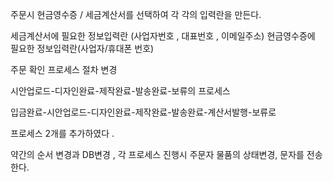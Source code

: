 

주문시 현금영수증 / 세금계산서를 선택하여  각 각의 입력란을 만든다.

세금계산서에 필요한 정보입력란 (사업자번호 , 대표번호 , 이메일주소)
현금영수증에 필요한 정보입력란(사업자/휴대폰 번호)



주문 확인 프로세스 절차 변경

시안업로드-디자인완료-제작완료-발송완료-보류의 프로세스

입금완료-시안업로드-디자인완료-제작완료-발송완료-계산서발행-보류로

프로세스 2개를 추가하였다 .

약간의 순서 변경과 DB변경 , 각 프로세스 진행시 주문자 물품의 상태변경, 문자를 전송한다.

#####  


